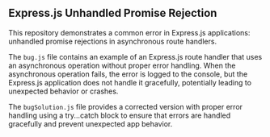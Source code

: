 ## Express.js Unhandled Promise Rejection

This repository demonstrates a common error in Express.js applications: unhandled promise rejections in asynchronous route handlers.

The `bug.js` file contains an example of an Express.js route handler that uses an asynchronous operation without proper error handling. When the asynchronous operation fails, the error is logged to the console, but the Express.js application does not handle it gracefully, potentially leading to unexpected behavior or crashes.

The `bugSolution.js` file provides a corrected version with proper error handling using a try...catch block to ensure that errors are handled gracefully and prevent unexpected app behavior.